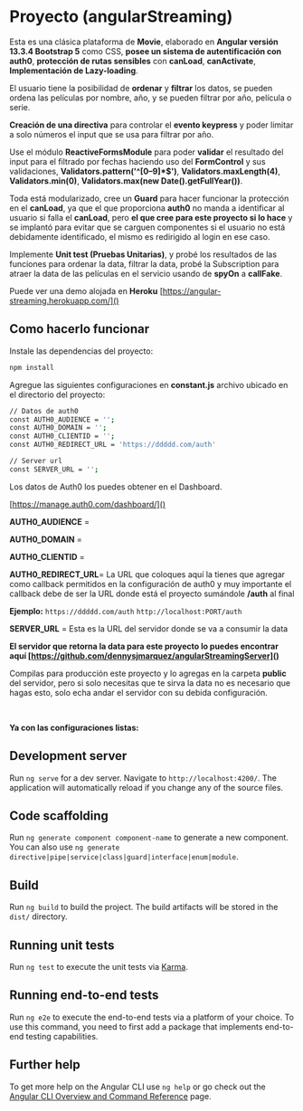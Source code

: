 # Proyecto (angularStreaming)

Esta es una clásica plataforma de **Movie**, elaborado en **Angular versión 13.3.4 Bootstrap 5** como CSS, **posee un sistema de autentificación con auth0**, **protección de rutas sensibles** con **canLoad**, **canActivate**, **Implementación de Lazy-loading**.

El usuario tiene la posibilidad de **ordenar** y **filtrar** los datos, se pueden ordena las películas por nombre, año, y se pueden filtrar por año, película o serie.

**Creación de una directiva** para controlar el **evento keypress** y poder limitar a solo números el input que se usa para filtrar por año.

Use el módulo **ReactiveFormsModule** para poder **validar** el resultado del input para el filtrado por fechas haciendo uso del **FormControl** y sus validaciones, **Validators.pattern('^[0–9]*$')**, **Validators.maxLength(4)**, **Validators.min(0)**, **Validators.max(new Date().getFullYear())**.

Toda está modularizado, cree un **Guard** para hacer funcionar la protección en el **canLoad**, ya que el que proporciona **auth0** no manda a identificar al usuario si falla el **canLoad**, pero **el que cree para este proyecto si lo hace** y se implantó para evitar que se carguen componentes si el usuario no está debidamente identificado, el mismo es redirigido al login en ese caso.

Implemente **Unit test (Pruebas Unitarias)**, y probé los resultados de las funciones para ordenar la data, filtrar la data, probé la Subscription para atraer la data de las películas en el servicio usando de **spyOn** a **callFake**.

Puede ver una demo alojada en **Heroku**
[https://angular-streaming.herokuapp.com/]()

## Como hacerlo funcionar

Instale las dependencias del proyecto:

```bash
npm install
```

Agregue las siguientes configuraciones en **constant.js** archivo ubicado en el directorio del proyecto:

```bash
// Datos de auth0
const AUTH0_AUDIENCE = '';
const AUTH0_DOMAIN = '';
const AUTH0_CLIENTID = '';
const AUTH0_REDIRECT_URL = 'https://ddddd.com/auth'

// Server url
const SERVER_URL = '';
```

Los datos de Auth0 los puedes obtener en el Dashboard.

[https://manage.auth0.com/dashboard/]()

**AUTH0_AUDIENCE** =

**AUTH0_DOMAIN** =

**AUTH0_CLIENTID** =

**AUTH0_REDIRECT_URL**= La URL que coloques aquí la tienes que agregar como callback permitidos en la configuración de auth0 y muy importante el callback debe de ser la URL donde está el proyecto sumándole  **/auth** al final 

**Ejemplo:** `https://ddddd.com/auth`
`http://localhost:PORT/auth`

**SERVER_URL** = Esta es la URL del servidor donde se va a consumir la data

**El servidor que retorna la data para este proyecto lo puedes encontrar aquí
[https://github.com/dennysjmarquez/angularStreamingServer]()**

Compilas para producción este proyecto y lo agregas en la carpeta **public** del servidor, pero si solo necesitas que te sirva la data no es necesario que hagas esto, solo echa andar el servidor con su debida configuración.

<br/>

**Ya con las configuraciones listas:**

## Development server

Run `ng serve` for a dev server. Navigate to `http://localhost:4200/`. The application will automatically reload if you change any of the source files.

## Code scaffolding

Run `ng generate component component-name` to generate a new component. You can also use `ng generate directive|pipe|service|class|guard|interface|enum|module`.

## Build

Run `ng build` to build the project. The build artifacts will be stored in the `dist/` directory.

## Running unit tests

Run `ng test` to execute the unit tests via [Karma](https://karma-runner.github.io).

## Running end-to-end tests

Run `ng e2e` to execute the end-to-end tests via a platform of your choice. To use this command, you need to first add a package that implements end-to-end testing capabilities.

## Further help

To get more help on the Angular CLI use `ng help` or go check out the [Angular CLI Overview and Command Reference](https://angular.io/cli) page.
